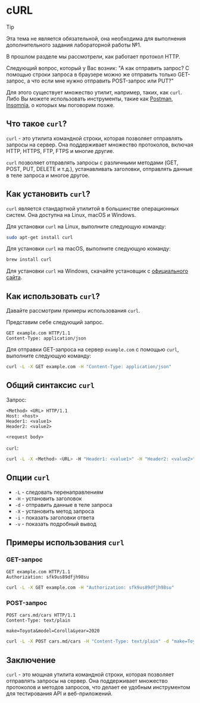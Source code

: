 # cURL

> [!TIP]
> Эта тема не является обязательной, она необходима для выполнения дополнительного задания лабораторной работы №1.

В прошлом разделе мы рассмотрели, как работает протокол HTTP. 

Следующий вопрос, который у Вас возник: "А как отправить запрос? С помощью строки запроса в браузере можно же отправить только GET-запрос, а что если мне нужно отправить POST-запрос или PUT?"

Для этого существует множество утилит, например, таких, как `curl`. Либо Вы можете использовать инструменты, такие как [Postman](https://www.postman.com/), [Insomnia](https://insomnia.rest/download), о которых мы поговорим позже.

## Что такое `curl`?

`curl` - это утилита командной строки, которая позволяет отправлять запросы на сервер. Она поддерживает множество протоколов, включая HTTP, HTTPS, FTP, FTPS и многие другие.

`curl` позволяет отправлять запросы с различными методами (GET, POST, PUT, DELETE и т.д.), устанавливать заголовки, отправлять данные в теле запроса и многое другое.

## Как установить `curl`?

`curl` является стандартной утилитой в большинстве операционных систем. Она доступна на Linux, macOS и Windows.

Для установки `curl` на Linux, выполните следующую команду:

```bash
sudo apt-get install curl
```

Для установки `curl` на macOS, выполните следующую команду:

```bash
brew install curl
```

Для установки `curl` на Windows, скачайте установщик с [официального сайта](https://curl.se/windows/).

## Как использовать `curl`?

Давайте рассмотрим примеры использования `curl`.

Представим себе следующий запрос.

```
GET example.com HTTP/1.1
Content-Type: application/json
```

Для отправки GET-запроса на сервер `example.com` с помощью `curl`, выполните следующую команду:

```bash
curl -L -X GET example.com -H "Content-Type: application/json"
```

## Общий синтаксис `curl`

Запрос: 
```http
<Method> <URL> HTTP/1.1
Host: <host>
Header1: <value1>
Header2: <value2>

<request body>
```

`curl`:
```bash
curl -L -X <Method> <URL> -H "Header1: <value1>" -H "Header2: <value2>" -d "<request body>"
```

## Опции `curl`

- `-L` - следовать перенаправлениям
- `-H` - установить заголовок
- `-d` - отправить данные в теле запроса
- `-X` - установить метод запроса
- `-i` - показать заголовки ответа
- `-v` - показать подробный вывод

## Примеры использования `curl`

### GET-запрос

```http
GET example.com HTTP/1.1
Authorization: sfk9us89dfjh98su
```

```bash
curl -L -X GET example.com -H "Authorization: sfk9us89dfjh98su"
```

### POST-запрос

```http
POST cars.md/cars HTTP/1.1
Content-Type: text/plain

make=Toyota&model=Corolla&year=2020
```

```bash
curl -L -X POST cars.md/cars -H "Content-Type: text/plain" -d "make=Toyota&model=Corolla&year=2020"
```

## Заключение

`curl` - это мощная утилита командной строки, которая позволяет отправлять запросы на сервер. Она поддерживает множество протоколов и методов запросов, что делает ее удобным инструментом для тестирования API и веб-приложений.
